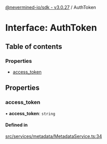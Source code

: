 [@nevermined-io/sdk - v3.0.27](../code-reference.md) / AuthToken

# Interface: AuthToken

## Table of contents

### Properties

- [access_token](AuthToken.md#access_token)

## Properties

### access_token

• **access_token**: `string`

#### Defined in

[src/services/metadata/MetadataService.ts:34](https://github.com/nevermined-io/sdk-js/blob/f599b9c0f902236d2a6752e5156929cf2207e660/src/services/metadata/MetadataService.ts#L34)

